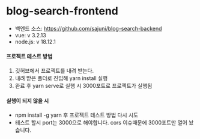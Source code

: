 # blog-search-frontend

- 백엔드 소스: https://github.com/sajuni/blog-search-backend
- vue: v 3.2.13
- node.js: v 18.12.1

#### 프로젝트 테스트 방법

1. 깃허브에서 프로젝트를 내려 받는다.
2. 내려 받은 폴더로 진입해 yarn install 실행
3. 완료 후 yarn serve로 실행 시 3000포트로 프로젝트가 실행됨

#### 실행이 되지 않을 시

- npm install -g yarn 후 프로젝트 테스트 방법 다시 시도
- 테스트 할시 port는 3000으로 해야합니다. cors 이슈때문에 3000포트만 열어 놨습니다.
